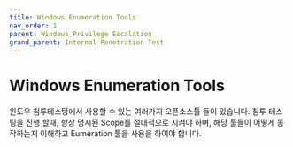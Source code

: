```yaml
---
title: Windows Enumeration Tools
nav_order: 1
parent: Windows Privilege Escalation
grand_parent: Internal Penetration Test
---
```


# Windows Enumeration Tools

윈도우 침투테스팅에서 사용할 수 있는 여러가지 오픈소스툴 들이 있습니다. 침투 테스팅을 진행 할때, 항상 명시된 Scope를 절대적으로 지켜야 하며, 해당 툴들이 어떻게 동작하는지 이해하고 Eumeration 툴을 사용을 하여야 합니다.



